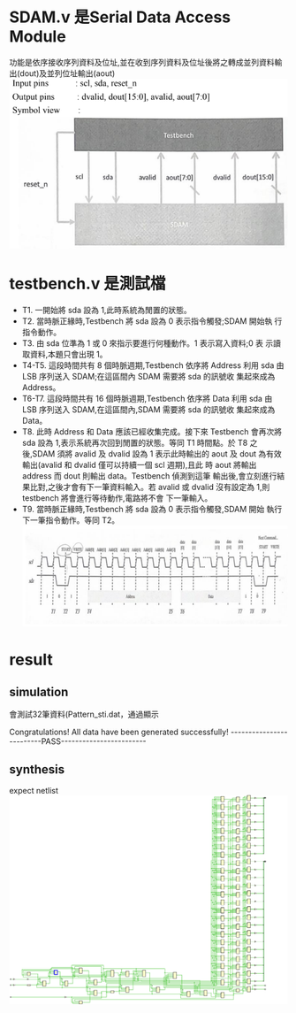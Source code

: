 # SDAM.v 是Serial Data Access Module
功能是依序接收序列資料及位址,並在收到序列資料及位址後將之轉成並列資料輸出(dout)及並列位址輸出(aout)
![My Image](images/module.png)

# testbench.v 是測試檔
- T1. 一開始將 sda 設為 1,此時系統為閒置的狀態。  
- T2. 當時脈正緣時,Testbench 將 sda 設為 0 表示指令觸發;SDAM 開始執
行指令動作。  
- T3. 由 sda 位準為 1 或 0 來指示要進行何種動作。1 表示寫入資料;0 表
示讀取資料,本題只會出現 1。  
- T4-T5. 這段時間共有 8 個時脈週期,Testbench 依序將 Address 利用 sda 由
LSB 序列送入 SDAM;在這區間內 SDAM 需要將 sda 的訊號收
集起來成為 Address。  
- T6-T7. 這段時間共有 16 個時脈週期,Testbench 依序將 Data 利用 sda 由
LSB 序列送入 SDAM,在這區間內,SDAM 需要將 sda 的訊號收
集起來成為 Data。  
- T8. 此時 Address 和 Data 應該已經收集完成。接下來 Testbench 會再次將
sda 設為 1,表示系統再次回到閒置的狀態。等同 T1 時間點。於 T8
之後,SDAM 須將 avalid 及 dvalid 設為 1 表示此時輸出的 aout 及
dout 為有效輸出(avalid 和 dvalid 僅可以持續一個 scl 週期),且此
時 aout 將輸出 address 而 dout 則輸出 data。Testbench 偵測到這筆
輸出後,會立刻進行結果比對,之後才會有下一筆資料輸入。若 avalid
或 dvalid 沒有設定為 1,則 testbench 將會進行等待動作,電路將不會
下一筆輸入。  
- T9. 當時脈正緣時,Testbench 將 sda 設為 0 表示指令觸發,SDAM 開始
執行下一筆指令動作。等同 T2。
![My Image](images/signal.png)

# result
## simulation                      
會測試32筆資料(Pattern_sti.dat，通過顯示

Congratulations! All data have been generated successfully!
-------------------------PASS------------------------

## synthesis
expect netlist
![My Image](images/netlist.png)
